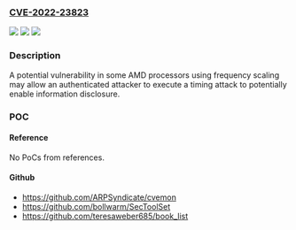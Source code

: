 ### [CVE-2022-23823](https://cve.mitre.org/cgi-bin/cvename.cgi?name=CVE-2022-23823)
![](https://img.shields.io/static/v1?label=Product&message=AMD%20Processors&color=blue)
![](https://img.shields.io/static/v1?label=Version&message=Processor%20%3D%20various%20%20&color=brighgreen)
![](https://img.shields.io/static/v1?label=Vulnerability&message=NA&color=brighgreen)

### Description

A potential vulnerability in some AMD processors using frequency scaling may allow an authenticated attacker to execute a timing attack to potentially enable information disclosure.

### POC

#### Reference
No PoCs from references.

#### Github
- https://github.com/ARPSyndicate/cvemon
- https://github.com/bollwarm/SecToolSet
- https://github.com/teresaweber685/book_list


